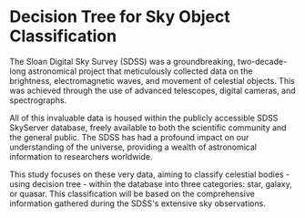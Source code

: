 # Decision Tree for Sky Object Classification

The Sloan Digital Sky Survey (SDSS) was a groundbreaking, two-decade-long astronomical project that meticulously collected data on the brightness, electromagnetic waves, and movement of celestial objects. This was achieved through the use of advanced telescopes, digital cameras, and spectrographs. 

All of this invaluable data is housed within the publicly accessible SDSS SkyServer database, freely available to both the scientific community and the general public. The SDSS has had a profound impact on our understanding of the universe, providing a wealth of astronomical information to researchers worldwide. 

This study focuses on these very data, aiming to classify celestial bodies - using decision tree - within the database into three categories: star, galaxy, or quasar. This classification will be based on the comprehensive information gathered during the SDSS's extensive sky observations.
